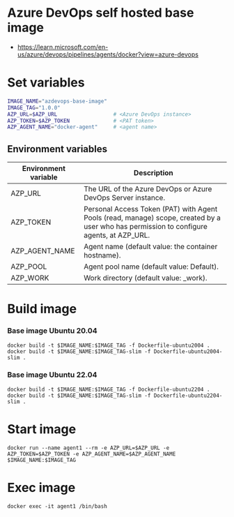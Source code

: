 # Azure DevOps self hosted base image

- https://learn.microsoft.com/en-us/azure/devops/pipelines/agents/docker?view=azure-devops

# Set variables

```bash
IMAGE_NAME="azdevops-base-image"
IMAGE_TAG="1.0.0"
AZP_URL=$AZP_URL                  # <Azure DevOps instance>
AZP_TOKEN=$AZP_TOKEN              # <PAT token>
AZP_AGENT_NAME="docker-agent"     # <agent name>
```

## Environment variables

| Environment variable | Description                                                                                                                              |
| -------------------- | ---------------------------------------------------------------------------------------------------------------------------------------- |
| AZP_URL              | The URL of the Azure DevOps or Azure DevOps Server instance.                                                                             |
| AZP_TOKEN            | Personal Access Token (PAT) with Agent Pools (read, manage) scope, created by a user who has permission to configure agents, at AZP_URL. |
| AZP_AGENT_NAME       | Agent name (default value: the container hostname).                                                                                      |
| AZP_POOL             | Agent pool name (default value: Default).                                                                                                |
| AZP_WORK             | Work directory (default value: \_work).                                                                                                  |

# Build image

### Base image Ubuntu 20.04

```
docker build -t $IMAGE_NAME:$IMAGE_TAG -f Dockerfile-ubuntu2004 .
docker build -t $IMAGE_NAME:$IMAGE_TAG-slim -f Dockerfile-ubuntu2004-slim .
```

### Base image Ubuntu 22.04

```
docker build -t $IMAGE_NAME:$IMAGE_TAG -f Dockerfile-ubuntu2204 .
docker build -t $IMAGE_NAME:$IMAGE_TAG-slim -f Dockerfile-ubuntu2204-slim .
```

# Start image

```
docker run --name agent1 --rm -e AZP_URL=$AZP_URL -e AZP_TOKEN=$AZP_TOKEN -e AZP_AGENT_NAME=$AZP_AGENT_NAME $IMAGE_NAME:$IMAGE_TAG
```

# Exec image

```
docker exec -it agent1 /bin/bash
```
